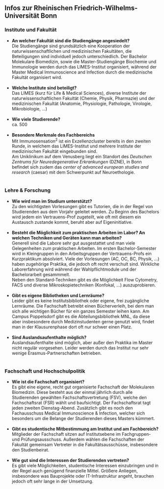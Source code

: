 ## Infos zur Rheinischen Friedrich-Wilhelms-Universität Bonn
### Institute und Fakultät
- **An welcher Fakultät sind die Studiengänge angesiedelt?** <br>
Die Studiengänge sind grundsätzlich eine Kooperation der naturwissenschaftlichen und medizinischen Fakultäten, die Beteiligungen sind individuell jedoch unterschiedlich. Der Bachelor Molekulare Biomedizin, sowie die Master-Studiengänge Biochemie und Immunologie werden durch das LIMES-Institut organisiert, während der Master Medical Immunoscience and Infection durch die medizinische Fakultät organisiert wird.<br><br>
- **Welche Institute sind beteiligt?** <br>
Das LIMES (kurz für Life & Medical Sciences), diverse Institute der naturwissenschaftlichen Fakultät (Chemie, Physik, Pharmazie) und der medizinischen Fakultät (Anatomie, Physiologie, Pathologie, Virologie, Mikrobiologie, ...)<br><br>
- **Wie viele Studierende?** <br>
ca. 500<br><br>
- **Besondere Merkmale des Fachbereichs** <br>
Mit Immunosensation<sup>2</sup> ist ein Exzellenzcluster bereits in den zweiten Runde, in welchem das LIMES-Institut und mehrere Institute der medizinischen Fakultät eingebunden sind. <br> Am Uniklinikum auf dem Venusberg liegt ein Standort des *Deutschen Zentrums für Neuredegenerative Erkrankungen* (DZNE), in Bonn befindet sich zudem das *center of advanced european studies and research* (caesar) mit dem Schwerpunkt auf Neuroethologie.<br><br>

### Lehre & Forschung
- **Wie wird man im Studium unterstützt?** <br>
Zu den wichtigsten Vorlesungen gibt es Tutorien, die in der Regel von Studierenden aus dem Vorjahr geleitet werden. Zu Beginn des Bachelors wird jedem ein Vertrauens-Prof zugeteilt, wie oft mit diesem ein Austausch zustande kommt, beruht aber auf Eigeninitiative.<br><br> 
- **Besteht die Möglichkeit zum praktischen Arbeiten im Labor? An welchen Techniken und Geräten kann man arbeiten?** <br>
Generell sind die Labore sehr gut ausgestattet und man viele Gelegenheiten zum praktischen Arbeiten. Im ersten Bachelor-Semester wird in Kleingruppen in den Arbeitsgruppen der Vertrauens-Profs ein Kurzpraktikum absolviert. Viele der Vorlesungen (AC, OC, BC, Physik, ...) haben zugehörige Praktika, die jedoch oft recht verschult sind. Wirkliche Laborerfahrung wird während der Wahlpflichtmodule und der Bachelorarbeit gesammmelt.<br>
Neben den Standard-Techniken gibt es die Möglichkeit  Flow Cytometry, FACS und diverse Mikroskopietechniken (Konfokal, ...) auszuprobieren.<br><br>
- **Gibt es eigene Bibliotheken und Lernräume?** <br>
Leider gibt es keine Institutsbibliothek oder eigene, frei zugängliche Lernräume. Die Fachschaft betreibt einen Bücherverleih, bei dem man sich alle wichtigen Bücher für ein ganzes Semester leihen kann.  Am Campus Poppelsdorf gibt es die Abteilungsbibliothek MNL, da diese aber insbesondere durch Medizinstudenten gerne genutzt wird, findet man in der Klausurenphase dort oft nur schwer einen Platz. <br><br>
- **Sind Auslandsaufenthalte möglich?** <br>
Auslandsaufenthalte sind möglich, aber außer den Praktika im Master nicht regulär vorgesehen. Leider werden durch das Institut nur sehr wenige Erasmus-Partnerschaften betrieben. <br><br>

### Fachschaft und Hochschulpolitik
- **Wie ist die Fachschaft organisiert?** <br>
Es gibt eine eigene, recht gut organisierte Fachschaft der Molekularen Biomedizin. Diese besteht aus der einmal jährlich durch alle Studierenden gewählten Fachschaftsvertretung (FSV), welche den Fachschaftsrat (FSR) wählt und baufsichtigt. Der Fachschaftsrat tagt jeden zweiten Dienstag-Abend. Zusätzlich gibt es noch den Fachausschuss Medical Immunoscience & Infection, welcher sich besonders um die Belange der Studierenden dieses Masters kümmert.<br><br>
- **Gibt es studentische Mitbestimmung am Institut und am Fachbereich?** <br>
Mitglieder der Fachschaft sitzen auf Institutsebene im Fachgruppen- und Prüfungsausschuss. Außerdem wählen die Fachschaften der Fakultät gemeinsam Vertreter in die Fakultätsausschüsse, insbesondere den Studienbeirat.<br><br>
- **Wie gut sind die Interessen der Studierenden vertreten?** <br>
Es gibt viele Möglichkeiten, studentische Interessen einzubringen und in der Regel auch genügend finanzielle Mittel. Größere Anliegen, insbesondere was Bauprojekte oder IT-Infrastruktur angeht, brauchen jedoch oft sehr lange in der Umsetzung.

